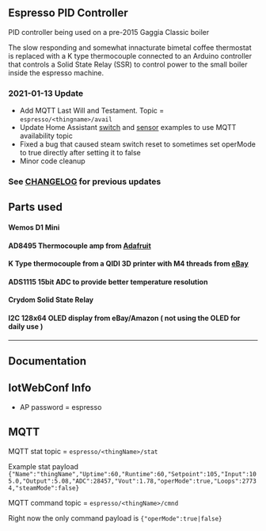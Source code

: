 ## Espresso PID Controller
PID controller being used on a pre-2015 Gaggia Classic boiler

The slow responding and somewhat innacturate bimetal coffee thermostat is replaced with a K type thermocouple
connected to an Arduino controller that controls a Solid State Relay (SSR) to control power to the small boiler inside
the espresso machine.

### 2021-01-13 Update
* Add MQTT Last Will and Testament. Topic = `espresso/<thingname>/avail` 
* Update Home Assistant [switch](home-assistant/switch.yaml) and [sensor](home-assistant/sensor.yaml) examples to use MQTT availability topic
* Fixed a bug that caused steam switch reset to sometimes set operMode to true directly after setting it to false
* Minor code cleanup

### See [CHANGELOG](CHANGELOG.md) for previous updates

## Parts used
#### Wemos D1 Mini
#### AD8495 Thermocouple amp from [Adafruit](https://www.adafruit.com/product/1778)
#### K Type thermocouple from a QIDI 3D printer with M4 threads from [eBay](https://www.ebay.ca/itm/QIDI-TECHNOLOGY-high-quality-thermocouple-sensor-for-3d-printer-Screw-thread-M4/332233484894)
#### ADS1115 15bit ADC to provide better temperature resolution
#### Crydom Solid State Relay 
#### I2C 128x64 OLED display from eBay/Amazon ( not using the OLED for daily use )


***
## Documentation

## IotWebConf Info
* AP password = espresso

## MQTT
MQTT stat topic = `espresso/<thingName>/stat`

Example stat payload `{"Name":"thingName","Uptime":60,"Runtime":60,"Setpoint":105,"Input":105.0,"Output":5.08,"ADC":28457,"Vout":1.78,"operMode":true,"Loops":27734,"steamMode":false}`

MQTT command topic = `espresso/<thingName>/cmnd`

Right now the only command payload is `{"operMode":true|false}`

